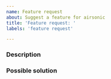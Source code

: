 ```yaml
---
name: Feature request
about: Suggest a feature for airsonic
title: 'Feature request: '
labels: 'feature request'

---
```


<!--
Thanks for reporting a problem with Airsonic! Please complete all of the
following sections to make it easier to assist you.
-->

### Description

<!-- Describe the feature here. -->

### Possible solution

<!-- Describe the possible solution here. -->
